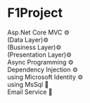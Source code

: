 # F1Project
Asp.Net Core MVC ⚙️<br>
(Data Layer)⚙️<br>
(Business Layer)⚙️<br>
(Presentation Layer)⚙️<br>
Async Programming ⚙️<br>
Dependency Injection ⚙️<br>
using Microsoft Identity ⚙️<br>
using MsSql 📒<br>
Email Service 📧
